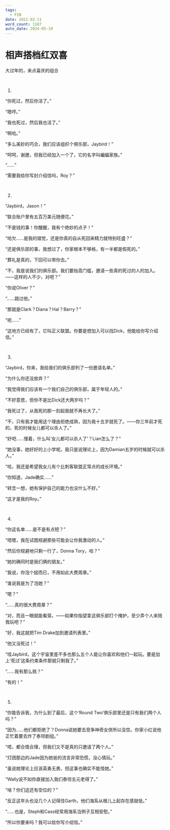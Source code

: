 ```yaml
---
tags:
  - FIN
date: 2021-02-11
word_count: 1187
auto_date: 2024-05-19
---
```


# 相声搭档红双喜

大过年的，来点喜庆的组合

<br>

1.

“你死过，然后你活了。”

“嗯哼。”

“我也死过，然后我也活了。”

“啊哈。”

“多么美妙的巧合，我们应该组织个俱乐部，Jaybird！”

“呵呵，谢邀，但我已经加入一个了，它的名字叫蝙蝠家族。”

“……”

“需要我给你写封介绍信吗，Roy？”

<br>

2.

“Jaybird，Jason！”

“联合账户里有五百万美元随便花。”

“不是钱的事！你醒醒，我有个绝妙的点子！”

“哈欠……是我的错觉，还是你真的自从死回来精力就特别旺盛？”

“还是俱乐部的事，我想过了，你家根本不够格，有一半都是假死的。”

“葬礼是真的，下回可以带你去。”

“不，我是说我们的俱乐部。我们要抬高门槛，邀请一些真的死过的人的加入。——这样的人不少，对吧？”

“你说Oliver？”

“……跳过他。”

“那就是Clark？Diana？Hal？Barry？”

“呃……”

“这地方已经有了，它叫正义联盟。你要是想加入可以找Dick，他能给你写介绍信。”

<br>

3.

“Jaybird，你来，我给我们的俱乐部列了一份邀请名单。”

“为什么你还没放弃？”

“我觉得我们应该有一个我们自己的俱乐部，属于年轻人的。”

“不好意思，但你不是比Dick还大两岁吗？”

“我死过了，从我死的那一刻起我就不再长大了。”

“不，只有我才能用这个理由拒绝成熟，因为我十五岁就死了。——你三年前才死的，死的时候女儿都可以杀人了。”

“好吧……慢着，什么叫‘女儿都可以杀人了’？Lian怎么了？”

“她没事，她好好的上小学呢。我只是说理论上，因为Damian五岁的时候就可以杀人。”

“哈，我还是希望我女儿有个比刺客联盟正常点的成长环境。”

“你知道，Jade确实……”

“转念一想，她有保护自己的能力也没什么不好。”

“这才是我的Roy。”

<br>

4.

“你这名单……是不是有点短？”

“唔嗯，我在试图规避那些可能会让你我激动的人。”

“然后你规避地只剩一行了，Donna Tory，哈？”

“她的确同时是我们俩的朋友。”

“我说，你泡个妞而已，不用如此大费周章。”

“谁说我是为了泡她？”

“嗯？”

“……真的很大费周章？”

“对，而且一眼就能看穿。——如果你指望拿这俱乐部打个掩护，至少弄个人来陪我玩吧？”

“好，我这就把Tim Drake加到邀请列表里。”

“他又没死过！”

“哇Jaybird，这个宇宙里差不多也那么五个人能让你喜欢和他们一起玩。要是加上‘死过’这条约束条件那就只剩我了。”

“……我有那么挑？”

“有的！”

<br>

5.

“你能告诉我，为什么到了最后，这个‘Round Two’俱乐部里还是只有我们两个人吗？”

“因为……他们都拒绝了？Donna说她要去竞争神奇女侠所以没空。你家小红说他正忙着要去炸了泰坦剧组。”

“唔，都合情合理，但我们又不是真的只邀请了两个人。”

“灯团那边的Jade因为她爸的流言非常恐慌，没心情玩。”

“虽说她理论上应该英勇无畏，但这事也确实不能怪她。”

“Wally说不如你直接加入我们泰坦五元老得了。”

“啥？你们这还有空位的？”

“反正这年头也没几个人记得住Garth，他们海系从根儿上起存在感就低。”

“……也是，Steph和Cass经常用海系当例子互相安慰。”

“所以你要来吗？我可以给你写介绍信。”
